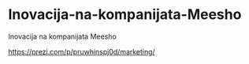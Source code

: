 # Inovacija-na-kompanijata-Meesho
Inovacija na kompanijata Meesho

https://prezi.com/p/pruwhinspj0d/marketing/
